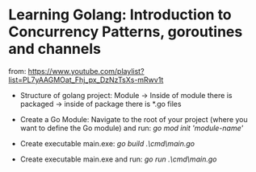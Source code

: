 # Learning Golang: Introduction to Concurrency Patterns, goroutines and channels

from: https://www.youtube.com/playlist?list=PL7yAAGMOat_Fhj_px_DzNzTsXs-mRwv1t

- Structure of golang project:
  Module -> Inside of module there is packaged -> inside of package there is \*.go files

- Create a Go Module:
  Navigate to the root of your project (where you want to define the Go module) and run:
  _go mod init 'module-name'_

- Create executable main.exe: _go build .\cmd\main.go_
- Create executable main.exe and run: _go run .\cmd\main.go_
